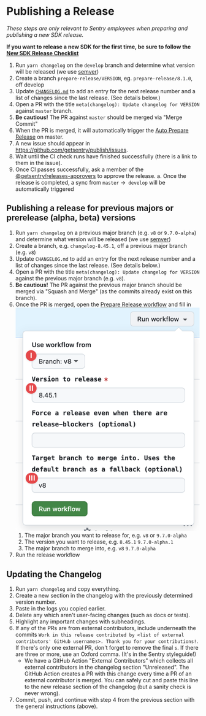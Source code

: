 # Publishing a Release

_These steps are only relevant to Sentry employees when preparing and publishing a new SDK release._

**If you want to release a new SDK for the first time, be sure to follow the
[New SDK Release Checklist](./new-sdk-release-checklist.md)**

1. Run `yarn changelog` on the `develop` branch and determine what version will be released (we use
   [semver](https://semver.org))
2. Create a branch `prepare-release/VERSION`, eg. `prepare-release/8.1.0`, off develop
3. Update [`CHANGELOG.md`](https://github.com/getsentry/sentry-javascript/edit/master/CHANGELOG.md) to add an entry for
   the next release number and a list of changes since the last release. (See details below.)
4. Open a PR with the title `meta(changelog): Update changelog for VERSION` against `master` branch.
5. **Be cautious!** The PR against `master` should be merged via "Merge Commit"
6. When the PR is merged, it will automatically trigger the
   [Auto Prepare Release](https://github.com/getsentry/sentry-javascript/actions/workflows/auto-release.yml) on master.
7. A new issue should appear in https://github.com/getsentry/publish/issues.
8. Wait until the CI check runs have finished successfully (there is a link to them in the issue).
9. Once CI passes successfully, ask a member of the
   [@getsentry/releases-approvers](https://github.com/orgs/getsentry/teams/release-approvers) to approve the release. a.
   Once the release is completed, a sync from `master` ->` develop` will be automatically triggered

## Publishing a release for previous majors or prerelease (alpha, beta) versions

1. Run `yarn changelog` on a previous major branch (e.g. `v8` or `9.7.0-alpha`) and determine what version will be released (we use
   [semver](https://semver.org))
2. Create a branch, e.g. `changelog-8.45.1`, off a previous major branch (e.g. `v8`)
3. Update `CHANGELOG.md` to add an entry for the next release number and a list of changes since the
   last release. (See details below.)
4. Open a PR with the title `meta(changelog): Update changelog for VERSION` against the previous major branch (e.g. `v8`).
5. **Be cautious!** The PR against the previous major branch should be merged via "Squash and Merge"
   (as the commits already exist on this branch).
6. Once the PR is merged, open the [Prepare Release workflow](https://github.com/getsentry/sentry-javascript/actions/workflows/release.yml) and
   fill in ![run-release-workflow.png](./assets/run-release-workflow.png)
   1. The major branch you want to release for, e.g. `v8` or `9.7.0-alpha`
   2. The version you want to release, e.g. `8.45.1` `9.7.0-alpha.1`
   3. The major branch to merge into, e.g. `v8` `9.7.0-alpha`
7. Run the release workflow

## Updating the Changelog

1. Run `yarn changelog` and copy everything.
2. Create a new section in the changelog with the previously determined version number.
3. Paste in the logs you copied earlier.
4. Delete any which aren't user-facing changes (such as docs or tests).
5. Highlight any important changes with subheadings.
6. If any of the PRs are from external contributors, include underneath the commits
   `Work in this release contributed by <list of external contributors' GitHub usernames>. Thank you for your contributions!`.
   If there's only one external PR, don't forget to remove the final `s`. If there are three or more, use an Oxford
   comma. (It's in the Sentry styleguide!)
   - We have a GitHub Action "External Contributors" which collects all external contributors in the changelog section
     "Unreleased". The GitHub Action creates a PR with this change every time a PR of an external contributor is merged.
     You can safely cut and paste this line to the new release section of the changelog (but a sanity check is never
     wrong).
7. Commit, push, and continue with step 4 from the previous section with the general instructions (above).
